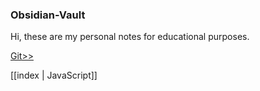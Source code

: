 ### Obsidian-Vault

Hi, these are my personal notes for educational purposes.

[Git>>](./Git/Git.md)

[[index | JavaScript]]


